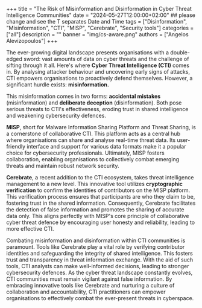 +++
title = "The Risk of Misinformation and Disinformation in Cyber Threat Intelligence Communities"
date = "2024-05-27T12:00:00+02:00" ## please change and see the T separates Date and Time
tags = ["Disinformation", "Misinformation", "CTI", "MISP", "Cerebrate", "Security tools"]
categories = ["all"]
description = ""
banner = "img/cs-aware.png"
authors = ["Angelos Alevizopoulos"]
+++


The ever-growing digital landscape presents organisations with a double-edged sword: vast amounts of data on cyber threats and the challenge of sifting through it all. Here's where **Cyber Threat Intelligence (CTI)** comes in. By analysing attacker behaviour and uncovering early signs of attacks, CTI empowers organisations to proactively defend themselves. However, a significant hurdle exists: **misinformation.**

This misinformation comes in two forms: **accidental mistakes** (misinformation) and **deliberate deception** (disinformation). Both pose serious threats to CTI's effectiveness, eroding trust in shared intelligence and weakening cybersecurity defences.

**MISP**, short for Malware Information Sharing Platform and Threat Sharing, is a cornerstone of collaborative CTI. This platform acts as a central hub where organisations can share and analyse real-time threat data. Its user-friendly interface and support for various data formats make it a popular choice for cybersecurity professionals. Ultimately, MISP fosters collaboration, enabling organisations to collectively combat emerging threats and maintain robust network security.

**Cerebrate**, a recent addition to the CTI ecosystem, takes threat intelligence management to a new level. This innovative tool utilizes **cryptographic verification** to confirm the identities of contributors on the MISP platform. This verification process ensures that participants are who they claim to be, fostering trust in the shared information. Consequently, Cerebrate facilitates the detection of false information and promotes the sharing of accurate data only. This aligns perfectly with MISP's core principle of collaborative cyber threat defence by encouraging user honesty and reliability, leading to more effective CTI.

Combating misinformation and disinformation within CTI communities is paramount. Tools like Cerebrate play a vital role by verifying contributor identities and safeguarding the integrity of shared intelligence. This fosters trust and transparency in threat information exchange. With the aid of such tools, CTI analysts can make well-informed decisions, leading to stronger cybersecurity defences. As the cyber threat landscape constantly evolves, CTI communities must remain vigilant against false information. By embracing innovative tools like Cerebrate and nurturing a culture of collaboration and accountability, CTI practitioners can empower organisations to effectively combat the ever-present threats in cyberspace.

